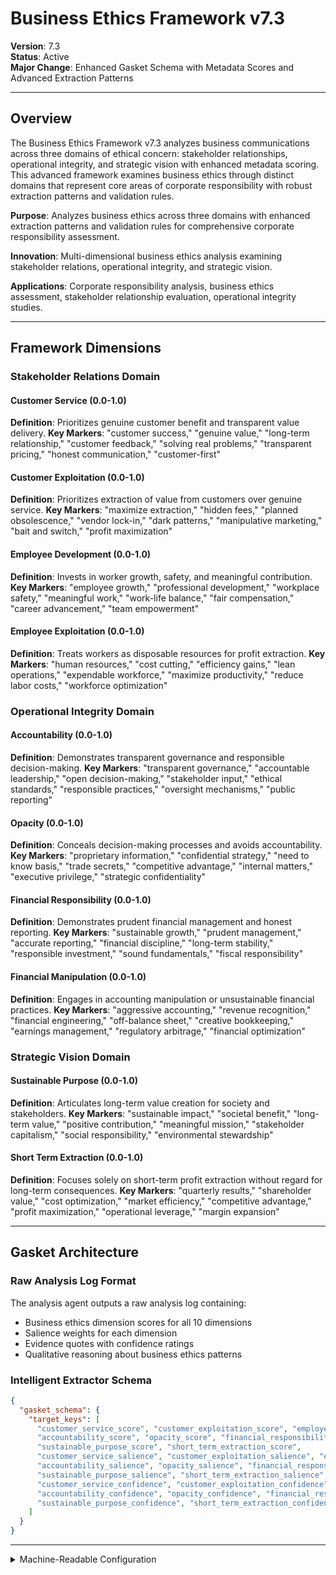 # Business Ethics Framework v7.3

**Version**: 7.3  
**Status**: Active  
**Major Change**: Enhanced Gasket Schema with Metadata Scores and Advanced Extraction Patterns

---

## Overview

The Business Ethics Framework v7.3 analyzes business communications across three domains of ethical concern: stakeholder relationships, operational integrity, and strategic vision with enhanced metadata scoring. This advanced framework examines business ethics through distinct domains that represent core areas of corporate responsibility with robust extraction patterns and validation rules.

**Purpose**: Analyzes business ethics across three domains with enhanced extraction patterns and validation rules for comprehensive corporate responsibility assessment.

**Innovation**: Multi-dimensional business ethics analysis examining stakeholder relations, operational integrity, and strategic vision.

**Applications**: Corporate responsibility analysis, business ethics assessment, stakeholder relationship evaluation, operational integrity studies.

---

## Framework Dimensions

### **Stakeholder Relations Domain**

#### Customer Service (0.0-1.0)
**Definition**: Prioritizes genuine customer benefit and transparent value delivery.
**Key Markers**: "customer success," "genuine value," "long-term relationship," "customer feedback," "solving real problems," "transparent pricing," "honest communication," "customer-first"

#### Customer Exploitation (0.0-1.0)
**Definition**: Prioritizes extraction of value from customers over genuine service.
**Key Markers**: "maximize extraction," "hidden fees," "planned obsolescence," "vendor lock-in," "dark patterns," "manipulative marketing," "bait and switch," "profit maximization"

#### Employee Development (0.0-1.0)
**Definition**: Invests in worker growth, safety, and meaningful contribution.
**Key Markers**: "employee growth," "professional development," "workplace safety," "meaningful work," "work-life balance," "fair compensation," "career advancement," "team empowerment"

#### Employee Exploitation (0.0-1.0)
**Definition**: Treats workers as disposable resources for profit extraction.
**Key Markers**: "human resources," "cost cutting," "efficiency gains," "lean operations," "expendable workforce," "maximize productivity," "reduce labor costs," "workforce optimization"

### **Operational Integrity Domain**

#### Accountability (0.0-1.0)
**Definition**: Demonstrates transparent governance and responsible decision-making.
**Key Markers**: "transparent governance," "accountable leadership," "open decision-making," "stakeholder input," "ethical standards," "responsible practices," "oversight mechanisms," "public reporting"

#### Opacity (0.0-1.0)
**Definition**: Conceals decision-making processes and avoids accountability.
**Key Markers**: "proprietary information," "confidential strategy," "need to know basis," "trade secrets," "competitive advantage," "internal matters," "executive privilege," "strategic confidentiality"

#### Financial Responsibility (0.0-1.0)
**Definition**: Demonstrates prudent financial management and honest reporting.
**Key Markers**: "sustainable growth," "prudent management," "accurate reporting," "financial discipline," "long-term stability," "responsible investment," "sound fundamentals," "fiscal responsibility"

#### Financial Manipulation (0.0-1.0)
**Definition**: Engages in accounting manipulation or unsustainable financial practices.
**Key Markers**: "aggressive accounting," "revenue recognition," "financial engineering," "off-balance sheet," "creative bookkeeping," "earnings management," "regulatory arbitrage," "financial optimization"

### **Strategic Vision Domain**

#### Sustainable Purpose (0.0-1.0)
**Definition**: Articulates long-term value creation for society and stakeholders.
**Key Markers**: "sustainable impact," "societal benefit," "long-term value," "positive contribution," "meaningful mission," "stakeholder capitalism," "social responsibility," "environmental stewardship"

#### Short Term Extraction (0.0-1.0)
**Definition**: Focuses solely on short-term profit extraction without regard for long-term consequences.
**Key Markers**: "quarterly results," "shareholder value," "cost optimization," "market efficiency," "competitive advantage," "profit maximization," "operational leverage," "margin expansion"

---

## Gasket Architecture

### Raw Analysis Log Format
The analysis agent outputs a raw analysis log containing:
- Business ethics dimension scores for all 10 dimensions
- Salience weights for each dimension
- Evidence quotes with confidence ratings
- Qualitative reasoning about business ethics patterns

### Intelligent Extractor Schema
```json
{
  "gasket_schema": {
    "target_keys": [
      "customer_service_score", "customer_exploitation_score", "employee_development_score", "employee_exploitation_score",
      "accountability_score", "opacity_score", "financial_responsibility_score", "financial_manipulation_score",
      "sustainable_purpose_score", "short_term_extraction_score",
      "customer_service_salience", "customer_exploitation_salience", "employee_development_salience", "employee_exploitation_salience",
      "accountability_salience", "opacity_salience", "financial_responsibility_salience", "financial_manipulation_salience",
      "sustainable_purpose_salience", "short_term_extraction_salience",
      "customer_service_confidence", "customer_exploitation_confidence", "employee_development_confidence", "employee_exploitation_confidence",
      "accountability_confidence", "opacity_confidence", "financial_responsibility_confidence", "financial_manipulation_confidence",
      "sustainable_purpose_confidence", "short_term_extraction_confidence"
    ]
  }
}
```

---

<details><summary>Machine-Readable Configuration</summary>

```json
{
  "name": "business_ethics_v7_1",
  "version": "v7.3",
  "display_name": "Business Ethics Framework v7.3",
  "analysis_variants": {
    "default": {
      "description": "Sequential business ethics analysis with chain-of-thought methodology",
      "analysis_prompt": "You are an expert analyst specializing in business ethics and corporate responsibility across diverse contexts. Analyze this text through focused sequential steps, examining each ethics domain independently before integration.\n\nSTEP 1 - STAKEHOLDER RELATIONS DOMAIN ANALYSIS\nFocus ONLY on stakeholder relations patterns (ignore other domains for now):\n- Look for customer service patterns: benefit language ('genuine customer benefit,' 'transparent value delivery,' 'customer success'), service orientation ('serve customers,' 'meet needs,' 'customer-centric') - Note: These are semantic concepts, look for emphasis on genuine customer benefit and transparent value delivery, not just these exact approaches\n- Look for customer exploitation patterns: extraction language ('extract value,' 'maximize revenue,' 'customer acquisition cost'), manipulative practices ('hidden fees,' 'deceptive marketing,' 'lock-in strategies') - Note: These are semantic concepts, look for extraction of value from customers over genuine service, not just these exact tactics\n- Look for employee development patterns: growth language ('worker development,' 'employee growth,' 'meaningful contribution'), investment focus ('training programs,' 'career advancement,' 'worker safety') - Note: These are semantic concepts, look for worker growth and meaningful contribution, not just these exact programs\n- Look for employee exploitation patterns: resource language ('human resources,' 'disposable workforce,' 'cost reduction'), exploitation indicators ('minimum wage,' 'no benefits,' 'unsafe conditions') - Note: These are semantic concepts, look for treating workers as disposable resources, not just these exact conditions\n- Score each dimension (0.0-1.0) with specific textual evidence\n- Assess salience (0.0-1.0): How central are stakeholder relations to the overall message?\n- State confidence (0.0-1.0): How certain are you in this assessment?\nShow your analytical work and evidence before proceeding.\n\nSTEP 2 - OPERATIONAL INTEGRITY DOMAIN ANALYSIS\nNow focus ONLY on operational integrity patterns:\n- Look for accountability patterns: transparency language ('transparent governance,' 'responsible decision-making,' 'open processes'), governance focus ('board oversight,' 'stakeholder input,' 'ethical guidelines') - Note: These are semantic concepts, look for transparent governance and responsible decision-making, not just these exact structures\n- Look for opacity patterns: concealment language ('confidential processes,' 'proprietary methods,' 'need to know basis'), secrecy indicators ('undisclosed,' 'internal only,' 'classified') - Note: These are semantic concepts, look for concealing decision-making processes, not just these exact methods\n- Look for financial responsibility patterns: prudent language ('sound financial management,' 'honest reporting,' 'sustainable practices'), integrity focus ('accurate accounting,' 'ethical reporting,' 'long-term stability') - Note: These are semantic concepts, look for prudent financial management and honest reporting, not just these exact practices\n- Look for financial manipulation patterns: manipulation language ('creative accounting,' 'aggressive reporting,' 'short-term gains'), deceptive practices ('hidden liabilities,' 'inflated revenues,' 'misleading metrics') - Note: These are semantic concepts, look for accounting manipulation or unsustainable practices, not just these exact techniques\n- Score each dimension (0.0-1.0) with specific textual evidence\n- Assess salience (0.0-1.0): How central is operational integrity to the message?\n- State confidence (0.0-1.0): How certain are you in this assessment?\nShow your analytical work and evidence before proceeding.\n\nSTEP 3 - STRATEGIC VISION DOMAIN ANALYSIS\nNow focus ONLY on strategic vision patterns:\n- Look for sustainable purpose patterns: long-term language ('long-term value creation,' 'stakeholder benefit,' 'societal impact'), purpose focus ('mission-driven,' 'social responsibility,' 'sustainable growth') - Note: These are semantic concepts, look for long-term value creation for society and stakeholders, not just these exact missions\n- Look for short-term extraction patterns: extraction language ('maximize shareholder value,' 'quarterly profits,' 'cost cutting'), short-term focus ('immediate returns,' 'quick profits,' 'exit strategy') - Note: These are semantic concepts, look for focusing solely on short-term profit extraction, not just these exact strategies\n- Score each dimension (0.0-1.0) with specific textual evidence\n- Assess salience (0.0-1.0): How central is strategic vision to the message?\n- State confidence (0.0-1.0): How certain are you in this assessment?\nShow your analytical work and evidence before proceeding.\n\nFINAL STEP - INTEGRATION AND VALIDATION\nReview your step-by-step analysis:\n- Check for scoring consistency across all ethics domains\n- Validate that evidence quality meets academic standards\n- Calculate domain indices and overall corporate responsibility profile\n- Confirm confidence levels are appropriately calibrated\n- Identify business ethics patterns and stakeholder orientation\n- Apply pattern classifications based on overall ethical approach\n\nProvide your final structured analysis following this format:\n\n**BUSINESS ETHICS ASSESSMENT**\n\n**Stakeholder Relations**: Customer Service [score]/Customer Exploitation [score], Employee Development [score]/Employee Exploitation [score] (salience: [score], confidence: [score])\n**Operational Integrity**: Accountability [score]/Opacity [score], Financial Responsibility [score]/Financial Manipulation [score] (salience: [score], confidence: [score])\n**Strategic Vision**: Sustainable Purpose [score]/Short Term Extraction [score] (salience: [score], confidence: [score])\n\n**Calculated Metrics**:\n- Stakeholder Focus Index: [calculated score]\n- Operational Ethics Index: [calculated score]\n- Strategic Ethics Index: [calculated score]\n- Overall Corporate Responsibility Profile: [classification]\n\n**Key Insights**: [Summary of business ethics patterns, stakeholder orientation, and corporate responsibility approach]"
    }
  },
  "dimension_groups": {
    "stakeholder_relations": ["customer_service", "customer_exploitation", "employee_development", "employee_exploitation"],
    "operational_integrity": ["accountability", "opacity", "financial_responsibility", "financial_manipulation"],
    "strategic_vision": ["sustainable_purpose", "short_term_extraction"]
  },
  "calculation_spec": {
    "stakeholder_focus_index": "(customer_service_score + employee_development_score - customer_exploitation_score - employee_exploitation_score) / 4",
    "operational_integrity_index": "(accountability_score + financial_responsibility_score - opacity_score - financial_manipulation_score) / 4",
    "strategic_sustainability_score": "(sustainable_purpose_score - short_term_extraction_score + 1) / 2",
    "salience_weighted_stakeholder_focus_index": "((customer_service_score * customer_service_salience + employee_development_score * employee_development_salience) - (customer_exploitation_score * customer_exploitation_salience + employee_exploitation_score * employee_exploitation_salience)) / (customer_service_salience + employee_development_salience + customer_exploitation_salience + employee_exploitation_salience)",
    "salience_weighted_operational_integrity_index": "((accountability_score * accountability_salience + financial_responsibility_score * financial_responsibility_salience) - (opacity_score * opacity_salience + financial_manipulation_score * financial_manipulation_salience)) / (accountability_salience + financial_responsibility_salience + opacity_salience + financial_manipulation_salience)",
    "salience_weighted_strategic_sustainability_score": "(sustainable_purpose_score * sustainable_purpose_salience - short_term_extraction_score * short_term_extraction_salience + (sustainable_purpose_salience + short_term_extraction_salience) / 2) / (sustainable_purpose_salience + short_term_extraction_salience)",
    "salience_weighted_business_ethics_index": "(stakeholder_focus_index * ((customer_service_salience + employee_development_salience + customer_exploitation_salience + employee_exploitation_salience) / 4) + operational_integrity_index * ((accountability_salience + financial_responsibility_salience + opacity_salience + financial_manipulation_salience) / 4) + strategic_sustainability_score * ((sustainable_purpose_salience + short_term_extraction_salience) / 2)) / (((customer_service_salience + employee_development_salience + customer_exploitation_salience + employee_exploitation_salience) / 4) + ((accountability_salience + financial_responsibility_salience + opacity_salience + financial_manipulation_salience) / 4) + ((sustainable_purpose_salience + short_term_extraction_salience) / 2))"
  },
  "reliability_rubric": {
    "cronbachs_alpha": {
      "excellent": [0.80, 1.0],
      "good": [0.70, 0.79],
      "acceptable": [0.60, 0.69],
      "poor": [0.0, 0.59]
    },
    "notes": "Defines quality thresholds for framework reliability. The Synthesis Agent uses this for automated fit assessment."
  },
  "gasket_schema": {
    "version": "v7.3",
    "extraction_method": "intelligent_extractor",
    "target_keys": [
      "customer_service_score", "customer_exploitation_score", "employee_development_score", "employee_exploitation_score",
      "accountability_score", "opacity_score", "financial_responsibility_score", "financial_manipulation_score",
      "sustainable_purpose_score", "short_term_extraction_score",
      "customer_service_salience", "customer_exploitation_salience", "employee_development_salience", "employee_exploitation_salience",
      "accountability_salience", "opacity_salience", "financial_responsibility_salience", "financial_manipulation_salience",
      "sustainable_purpose_salience", "short_term_extraction_salience",
      "customer_service_confidence", "customer_exploitation_confidence", "employee_development_confidence", "employee_exploitation_confidence",
      "accountability_confidence", "opacity_confidence", "financial_responsibility_confidence", "financial_manipulation_confidence",
      "sustainable_purpose_confidence", "short_term_extraction_confidence"
    ],
    "extraction_patterns": {
      "customer_service_score": ["customer.{0,20}service.{0,20}score", "customer.{0,20}service.{0,20}rating", "customer\\s*service\\s*:\\s*[0-9]"],
      "customer_exploitation_score": ["customer.{0,20}exploitation.{0,20}score", "customer.{0,20}exploitation.{0,20}rating", "customer\\s*exploitation\\s*:\\s*[0-9]"],
      "employee_development_score": ["employee.{0,20}development.{0,20}score", "employee.{0,20}development.{0,20}rating", "employee\\s*development\\s*:\\s*[0-9]"],
      "employee_exploitation_score": ["employee.{0,20}exploitation.{0,20}score", "employee.{0,20}exploitation.{0,20}rating", "employee\\s*exploitation\\s*:\\s*[0-9]"],
      "accountability_score": ["accountability.{0,20}score", "accountability.{0,20}rating", "accountability\\s*:\\s*[0-9]"],
      "opacity_score": ["opacity.{0,20}score", "opacity.{0,20}rating", "opacity\\s*:\\s*[0-9]"],
      "financial_responsibility_score": ["financial.{0,20}responsibility.{0,20}score", "financial.{0,20}responsibility.{0,20}rating", "financial\\s*responsibility\\s*:\\s*[0-9]"],
      "financial_manipulation_score": ["financial.{0,20}manipulation.{0,20}score", "financial.{0,20}manipulation.{0,20}rating", "financial\\s*manipulation\\s*:\\s*[0-9]"],
      "sustainable_purpose_score": ["sustainable.{0,20}purpose.{0,20}score", "sustainable.{0,20}purpose.{0,20}rating", "sustainable\\s*purpose\\s*:\\s*[0-9]"],
      "short_term_extraction_score": ["short.{0,20}term.{0,20}extraction.{0,20}score", "short.{0,20}term.{0,20}extraction.{0,20}rating", "short\\s*term\\s*extraction\\s*:\\s*[0-9]"],
      "customer_service_salience": ["customer.{0,20}service.{0,20}salience", "customer.{0,20}service.{0,20}importance", "customer.{0,20}service.{0,20}centrality"],
      "customer_exploitation_salience": ["customer.{0,20}exploitation.{0,20}salience", "customer.{0,20}exploitation.{0,20}importance", "customer.{0,20}exploitation.{0,20}centrality"],
      "employee_development_salience": ["employee.{0,20}development.{0,20}salience", "employee.{0,20}development.{0,20}importance", "employee.{0,20}development.{0,20}centrality"],
      "employee_exploitation_salience": ["employee.{0,20}exploitation.{0,20}salience", "employee.{0,20}exploitation.{0,20}importance", "employee.{0,20}exploitation.{0,20}centrality"],
      "accountability_salience": ["accountability.{0,20}salience", "accountability.{0,20}importance", "accountability.{0,20}centrality"],
      "opacity_salience": ["opacity.{0,20}salience", "opacity.{0,20}importance", "opacity.{0,20}centrality"],
      "financial_responsibility_salience": ["financial.{0,20}responsibility.{0,20}salience", "financial.{0,20}responsibility.{0,20}importance", "financial.{0,20}responsibility.{0,20}centrality"],
      "financial_manipulation_salience": ["financial.{0,20}manipulation.{0,20}salience", "financial.{0,20}manipulation.{0,20}importance", "financial.{0,20}manipulation.{0,20}centrality"],
      "sustainable_purpose_salience": ["sustainable.{0,20}purpose.{0,20}salience", "sustainable.{0,20}purpose.{0,20}importance", "sustainable.{0,20}purpose.{0,20}centrality"],
      "short_term_extraction_salience": ["short.{0,20}term.{0,20}extraction.{0,20}salience", "short.{0,20}term.{0,20}extraction.{0,20}importance", "short.{0,20}term.{0,20}extraction.{0,20}centrality"],
      "customer_service_confidence": ["customer.{0,20}service.{0,20}confidence", "customer.{0,20}service.{0,20}certainty", "customer.{0,20}service.{0,20}sure"],
      "customer_exploitation_confidence": ["customer.{0,20}exploitation.{0,20}confidence", "customer.{0,20}exploitation.{0,20}certainty", "customer.{0,20}exploitation.{0,20}sure"],
      "employee_development_confidence": ["employee.{0,20}development.{0,20}confidence", "employee.{0,20}development.{0,20}certainty", "employee.{0,20}development.{0,20}sure"],
      "employee_exploitation_confidence": ["employee.{0,20}exploitation.{0,20}confidence", "employee.{0,20}exploitation.{0,20}certainty", "employee.{0,20}exploitation.{0,20}sure"],
      "accountability_confidence": ["accountability.{0,20}confidence", "accountability.{0,20}certainty", "accountability.{0,20}sure"],
      "opacity_confidence": ["opacity.{0,20}confidence", "opacity.{0,20}certainty", "opacity.{0,20}sure"],
      "financial_responsibility_confidence": ["financial.{0,20}responsibility.{0,20}confidence", "financial.{0,20}responsibility.{0,20}certainty", "financial.{0,20}responsibility.{0,20}sure"],
      "financial_manipulation_confidence": ["financial.{0,20}manipulation.{0,20}confidence", "financial.{0,20}manipulation.{0,20}certainty", "financial.{0,20}manipulation.{0,20}sure"],
      "sustainable_purpose_confidence": ["sustainable.{0,20}purpose.{0,20}confidence", "sustainable.{0,20}purpose.{0,20}certainty", "sustainable.{0,20}purpose.{0,20}sure"],
      "short_term_extraction_confidence": ["short.{0,20}term.{0,20}extraction.{0,20}confidence", "short.{0,20}term.{0,20}extraction.{0,20}certainty", "short.{0,20}term.{0,20}extraction.{0,20}sure"]
    },
    "validation_rules": {
      "required_fields": [
        "customer_service_score", "customer_exploitation_score", "employee_development_score", "employee_exploitation_score",
        "accountability_score", "opacity_score", "financial_responsibility_score", "financial_manipulation_score",
        "sustainable_purpose_score", "short_term_extraction_score"
      ],
      "score_ranges": {"min": 0.0, "max": 1.0},
      "metadata_ranges": {
        "salience": {"min": 0.0, "max": 1.0},
        "confidence": {"min": 0.0, "max": 1.0}
      },
      "fallback_strategy": "use_default_values"
    }
  }
}
```

</details>